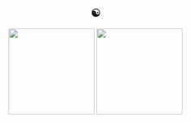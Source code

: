 <div align="center">
<h2>☯️</h2>

<div>
  <img height="170em" src="https://github-readme-stats.vercel.app/api?username=caiofariaas&show_icons=true&theme=dracula&include_all_commits=true&count_private=true"/>
  <img height="170em" src="https://github-readme-stats.vercel.app/api/top-langs/?username=caiofariaas&layout=compact&langs_count=8&theme=dracula"/>
</div>
<!--   <hr>   -->
</div>

